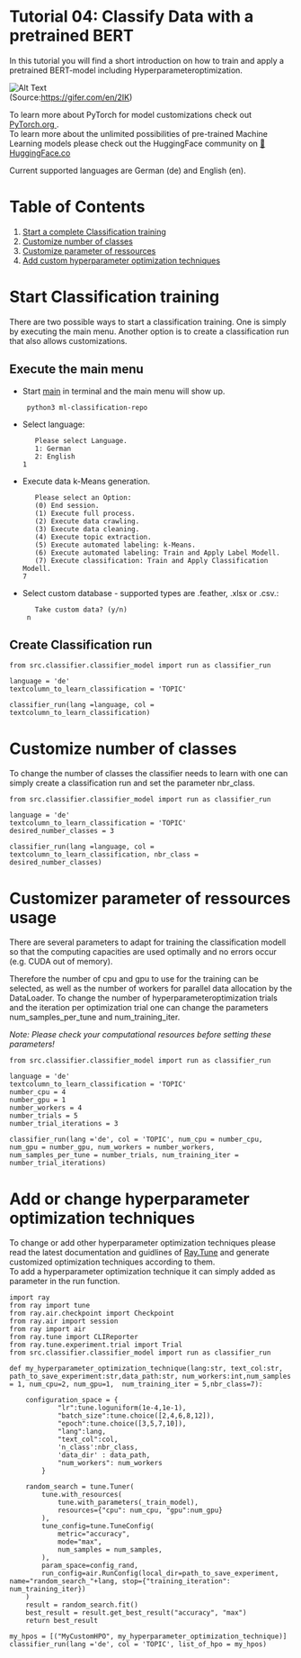 # Tutorial 04: Classify Data with a pretrained BERT

In this tutorial you will find a short introduction on how to train and apply a pretrained BERT-model including Hyperparameteroptimization. 

![Alt Text](https://github.com/LGHDM/ml-classification-repo/blob/main/doc/meta/2IK.gif)   
(Source:https://gifer.com/en/2IK)

To learn more about PyTorch for model customizations check out [PyTorch.org ](https://pytorch.org/).  
To learn more about the unlimited possibilities of pre-trained Machine Learning models please check out the HuggingFace community on [:hugs: HuggingFace.co](https://huggingface.co/)  
  
Current supported languages are German (de) and English (en).

# Table of Contents
1. [Start a complete Classification training](#start-classification-training)
2. [Customize number of classes](#customize-number-of-classes)
3. [Customize parameter of ressources](#customizer-parameter-of-ressources-usage)
4. [Add custom hyperparameter optimization techniques](#add-or-change-hyperparameter-optimization-techniques) 

# Start Classification training
There are two possible ways to start a classification training. One is simply by executing the main menu. Another option is to create a classification run that also allows customizations.
## Execute the main menu
* Start [main](https://github.com/LGHDM/ml-classification-repo/blob/main/__main__.py) in terminal and the main menu will show up.
  ```console
   python3 ml-classification-repo
  ```
* Select language: 
   ```Python3
      Please select Language.
      1: German 
      2: English
   1
   ```
* Execute data k-Means generation.
   ```Python3
      Please select an Option:
      (0) End session.
      (1) Execute full process.
      (2) Execute data crawling.
      (3) Execute data cleaning.
      (4) Execute topic extraction.
      (5) Execute automated labeling: k-Means. 
      (6) Execute automated labeling: Train and Apply Label Modell.
      (7) Execute classification: Train and Apply Classification Modell.
   7
   ```
* Select custom database - supported types are .feather, .xlsx or .csv.:
   ```Python3
      Take custom data? (y/n)
    n
   ```

## Create Classification run 
```Python3
from src.classifier.classifier_model import run as classifier_run

language = 'de'
textcolumn_to_learn_classification = 'TOPIC'

classifier_run(lang =language, col = textcolumn_to_learn_classification)
```

# Customize number of classes
To change the number of classes the classifier needs to learn with one can simply create a classification run and set the parameter nbr_class.

```Python3
from src.classifier.classifier_model import run as classifier_run

language = 'de'
textcolumn_to_learn_classification = 'TOPIC'
desired_number_classes = 3

classifier_run(lang =language, col = textcolumn_to_learn_classification, nbr_class = desired_number_classes)
```

# Customizer parameter of ressources usage
There are several parameters to adapt for training the classification modell so that the computing capacities are used optimally and no errors occur (e.g. CUDA out of memory).  

Therefore the number of cpu and gpu to use for the training can be selected, as well as the number of workers for parallel data allocation by the DataLoader.
To change the number of hyperparameteroptimization trials and the iteration per optimization trial one can change the parameters num_samples_per_tune and num_training_iter.  

*Note: Please check your computational resources before setting these parameters!*
  
  
```Python3
from src.classifier.classifier_model import run as classifier_run

language = 'de'
textcolumn_to_learn_classification = 'TOPIC'
number_cpu = 4
number_gpu = 1
number_workers = 4
number_trials = 5
number_trial_iterations = 3

classifier_run(lang ='de', col = 'TOPIC', num_cpu = number_cpu, num_gpu = number_gpu, num_workers = number_workers, num_samples_per_tune = number_trials, num_training_iter = number_trial_iterations)
```

# Add or change hyperparameter optimization techniques
To change or add other hyperparameter optimization techniques please read the latest documentation and guidlines of [Ray.Tune](https://docs.ray.io/en/latest/tune/index.html) and generate customized optimization techniques according to them.   
To add a hyperparameter optimization technique it can simply added as parameter in the run function. 
```Python3
import ray
from ray import tune 
from ray.air.checkpoint import Checkpoint
from ray.air import session
from ray import air
from ray.tune import CLIReporter
from ray.tune.experiment.trial import Trial
from src.classifier.classifier_model import run as classifier_run

def my_hyperparameter_optimization_technique(lang:str, text_col:str, path_to_save_experiment:str,data_path:str, num_workers:int,num_samples = 1, num_cpu=2, num_gpu=1,  num_training_iter = 5,nbr_class=7):
    
    configuration_space = {
            "lr":tune.loguniform(1e-4,1e-1),
            "batch_size":tune.choice([2,4,6,8,12]),
            "epoch":tune.choice([3,5,7,10]),
            "lang":lang,
            "text_col":col,
            'n_class':nbr_class,
            'data_dir' : data_path,
            "num_workers": num_workers
        }
            
    random_search = tune.Tuner(
        tune.with_resources(
            tune.with_parameters(_train_model),
            resources={"cpu": num_cpu, "gpu":num_gpu}
        ),
        tune_config=tune.TuneConfig(
            metric="accuracy",
            mode="max",
            num_samples = num_samples,
        ),
        param_space=config_rand,
        run_config=air.RunConfig(local_dir=path_to_save_experiment, name="random_search_"+lang, stop={"training_iteration":  num_training_iter})
    )
    result = random_search.fit()
    best_result = result.get_best_result("accuracy", "max")
    return best_result

my_hpos = [("MyCustomHPO", my_hyperparameter_optimization_technique)]
classifier_run(lang ='de', col = 'TOPIC', list_of_hpo = my_hpos)
    
```